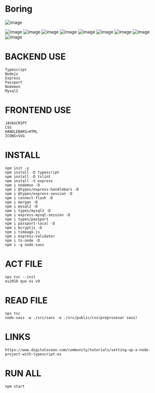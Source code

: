 # Boring
![image](https://user-images.githubusercontent.com/69361351/200190283-e7877241-ecfd-4423-aa18-d4d6ae655fea.png)

![image](https://user-images.githubusercontent.com/69361351/200190186-7e08effc-c4d6-448f-b4cd-4757aa8adb6c.png)
![image](https://user-images.githubusercontent.com/69361351/200190196-2ae33673-e0e6-4b4f-92bf-871fa0ae0f42.png)
![image](https://user-images.githubusercontent.com/69361351/200190206-d023950f-bc0b-4ad6-9776-ae723ca135d5.png)
![image](https://user-images.githubusercontent.com/69361351/200190214-d7fac183-01c0-4019-8ff8-6d3a6b383ddf.png)
![image](https://user-images.githubusercontent.com/69361351/200190250-7a5bbe2b-121c-4cf3-83d4-e17843525179.png)
![image](https://user-images.githubusercontent.com/69361351/200190242-e8fef778-b87f-47bf-8340-512eb1129ec5.png)
![image](https://user-images.githubusercontent.com/69361351/200190257-c52981da-dbf2-4f8e-a37e-e36dac3ac7ba.png)
![image](https://user-images.githubusercontent.com/69361351/200190268-ed03195b-e4e1-44b7-b748-77f0e95f77cf.png)
![image](https://user-images.githubusercontent.com/69361351/200190274-7baf6700-1780-4c1c-937d-14e1e2602b56.png)


# BACKEND USE
    Typescript
    Nodejs
    Express
    Passport
    Nodemon
    Mysql2


# FRONTEND USE
    JAVASCRIPT
    CSS
    HANDLEBARS>HTML
    ICONS>SVG


# INSTALL
    npm init -y
    npm install -D typescript
    npm install -D tslint
    npm install -S express
    npm i nodemon -D
    npm i @types/express-handlebars -D 
    npm i @types/express-session -D
    npm i connect-flash -D
    npm i morgan -D 
    npm i mysql2 -D
    npm i types/mysql2 -D
    npm i express-mysql-session -D
    npm i types/passport
    npm i passport-local -D
    npm i bcryptjs -D
    npm i timeago.js 
    npm i express-validator
    npm i ts-node -D
    npm i -g node-sass


# ACT FILE
    npx tsc --init
    es2018 que es v9


# READ FILE
    npx tsc
    node-sass -w ./src/sass -o ./src/public/css(preprosesar sass)


# LINKS
    https://www.digitalocean.com/community/tutorials/setting-up-a-node-project-with-typescript-es


# RUN ALL
    npm start


















